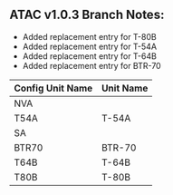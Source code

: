 ## ATAC v1.0.3 Branch Notes:
<p>
	<ul>
	<li>Added replacement entry for T-80B</li>
	<li>Added replacement entry for T-54A</li>
	<li>Added replacement entry for T-64B</li>
	<li>Added replacement entry for BTR-70</li>
	</ul>
</p>

| Config Unit Name  | Unit Name |
| ------------- | ------------- |
| NVA |  | 
| T54A | T-54A | 
| SA |  | 
| BTR70 | BTR-70 | 
| T64B | T-64B | 
| T80B | T-80B | 
